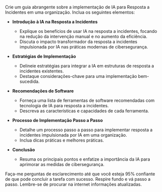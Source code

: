 
Crie um guia abrangente sobre a implementação de IA para Resposta a Incidentes em uma organização. Inclua os seguintes elementos:

- **Introdução à IA na Resposta a Incidentes**
  - Explique os benefícios de usar IA na resposta a incidentes, focando na redução da intervenção manual e no aumento da eficiência.
  - Discuta o impacto transformador da resposta a incidentes impulsionada por IA nas práticas modernas de cibersegurança.

- **Estratégias de Implementação**
  - Delineie estratégias para integrar a IA em estruturas de resposta a incidentes existentes.
  - Destaque considerações-chave para uma implementação bem-sucedida.

- **Recomendações de Software**
  - Forneça uma lista de ferramentas de software recomendadas com tecnologia de IA para resposta a incidentes.
  - Descreva as características e capacidades de cada ferramenta.

- **Processo de Implementação Passo a Passo**
  - Detalhe um processo passo a passo para implementar resposta a incidentes impulsionada por IA em uma organização.
  - Inclua dicas práticas e melhores práticas.

- **Conclusão**
  - Resuma os principais pontos e enfatize a importância da IA para aprimorar as medidas de cibersegurança.

Faça-me perguntas de esclarecimento até que você esteja 95% confiante de que pode concluir a tarefa com sucesso. Respire fundo e vá passo a passo. Lembre-se de procurar na internet informações atualizadas.
```